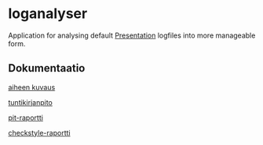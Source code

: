 # loganalyser

Application for analysing default [Presentation](http://www.neurobs.com) logfiles into more manageable form.

## Dokumentaatio
[aiheen kuvaus](dokumentaatio/aihemaarittely.md)

[tuntikirjanpito](dokumentaatio/tuntikirjanpito.md)

[pit-raportti](https://htmlpreview.github.io/?https://github.com/Mahtis/loganalyser/blob/master/dokumentaatio/pit/201702031736/index.html)

[checkstyle-raportti](https://htmlpreview.github.io/?https://github.com/Mahtis/loganalyser/blob/master/dokumentaatio/checkstyle.html)
